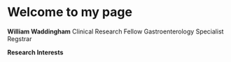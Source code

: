 # Welcome to my page

**William Waddingham**
Clinical Research Fellow
Gastroenterology Specialist Regstrar

**Research Interests**
